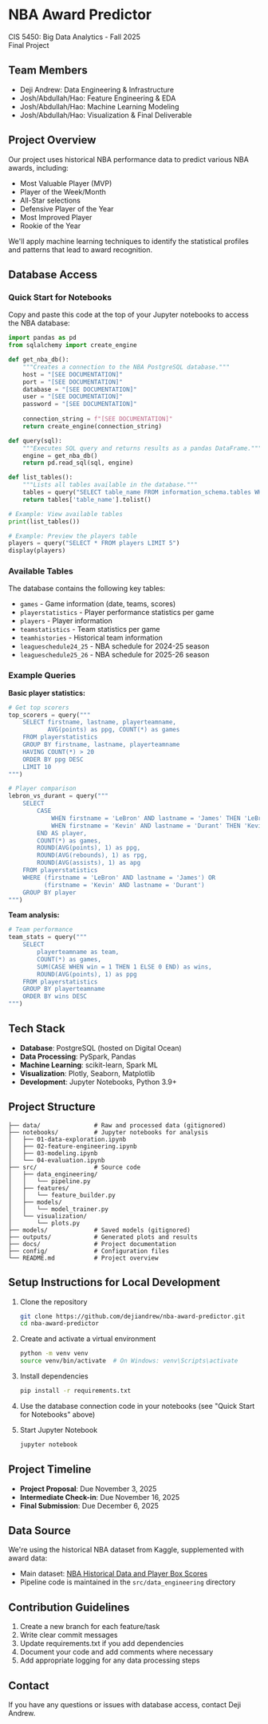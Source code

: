 # NBA Award Predictor

CIS 5450: Big Data Analytics - Fall 2025  
Final Project

## Team Members
- Deji Andrew: Data Engineering & Infrastructure
- Josh/Abdullah/Hao: Feature Engineering & EDA
- Josh/Abdullah/Hao: Machine Learning Modeling
- Josh/Abdullah/Hao: Visualization & Final Deliverable

## Project Overview
Our project uses historical NBA performance data to predict various NBA awards, including:
- Most Valuable Player (MVP)
- Player of the Week/Month
- All-Star selections
- Defensive Player of the Year
- Most Improved Player
- Rookie of the Year

We'll apply machine learning techniques to identify the statistical profiles and patterns that lead to award recognition.

## Database Access

### Quick Start for Notebooks

Copy and paste this code at the top of your Jupyter notebooks to access the NBA database:

```python
import pandas as pd
from sqlalchemy import create_engine

def get_nba_db():
    """Creates a connection to the NBA PostgreSQL database."""
    host = "[SEE DOCUMENTATION]"
    port = "[SEE DOCUMENTATION]"
    database = "[SEE DOCUMENTATION]"
    user = "[SEE DOCUMENTATION]"
    password = "[SEE DOCUMENTATION]"
    
    connection_string = f"[SEE DOCUMENTATION]"
    return create_engine(connection_string)

def query(sql):
    """Executes SQL query and returns results as a pandas DataFrame."""
    engine = get_nba_db()
    return pd.read_sql(sql, engine)

def list_tables():
    """Lists all tables available in the database."""
    tables = query("SELECT table_name FROM information_schema.tables WHERE table_schema = 'public'")
    return tables['table_name'].tolist()

# Example: View available tables
print(list_tables())

# Example: Preview the players table
players = query("SELECT * FROM players LIMIT 5")
display(players)
```

### Available Tables

The database contains the following key tables:
- `games` - Game information (date, teams, scores)
- `playerstatistics` - Player performance statistics per game
- `players` - Player information
- `teamstatistics` - Team statistics per game
- `teamhistories` - Historical team information
- `leagueschedule24_25` - NBA schedule for 2024-25 season
- `leagueschedule25_26` - NBA schedule for 2025-26 season

### Example Queries

**Basic player statistics:**
```python
# Get top scorers
top_scorers = query("""
    SELECT firstname, lastname, playerteamname, 
           AVG(points) as ppg, COUNT(*) as games
    FROM playerstatistics
    GROUP BY firstname, lastname, playerteamname
    HAVING COUNT(*) > 20
    ORDER BY ppg DESC
    LIMIT 10
""")

# Player comparison
lebron_vs_durant = query("""
    SELECT 
        CASE 
            WHEN firstname = 'LeBron' AND lastname = 'James' THEN 'LeBron James'
            WHEN firstname = 'Kevin' AND lastname = 'Durant' THEN 'Kevin Durant'
        END AS player,
        COUNT(*) as games,
        ROUND(AVG(points), 1) as ppg,
        ROUND(AVG(rebounds), 1) as rpg,
        ROUND(AVG(assists), 1) as apg
    FROM playerstatistics
    WHERE (firstname = 'LeBron' AND lastname = 'James') OR
          (firstname = 'Kevin' AND lastname = 'Durant')
    GROUP BY player
""")
```

**Team analysis:**
```python
# Team performance
team_stats = query("""
    SELECT 
        playerteamname as team,
        COUNT(*) as games,
        SUM(CASE WHEN win = 1 THEN 1 ELSE 0 END) as wins,
        ROUND(AVG(points), 1) as ppg
    FROM playerstatistics
    GROUP BY playerteamname
    ORDER BY wins DESC
""")
```

## Tech Stack
- **Database**: PostgreSQL (hosted on Digital Ocean)
- **Data Processing**: PySpark, Pandas
- **Machine Learning**: scikit-learn, Spark ML
- **Visualization**: Plotly, Seaborn, Matplotlib
- **Development**: Jupyter Notebooks, Python 3.9+

## Project Structure
```
├── data/               # Raw and processed data (gitignored)
├── notebooks/          # Jupyter notebooks for analysis
│   ├── 01-data-exploration.ipynb
│   ├── 02-feature-engineering.ipynb
│   ├── 03-modeling.ipynb
│   └── 04-evaluation.ipynb
├── src/                # Source code
│   ├── data_engineering/
│   │   └── pipeline.py
│   ├── features/
│   │   └── feature_builder.py
│   ├── models/
│   │   └── model_trainer.py
│   └── visualization/
│       └── plots.py
├── models/             # Saved models (gitignored)
├── outputs/            # Generated plots and results
├── docs/               # Project documentation
├── config/             # Configuration files
└── README.md           # Project overview
```

## Setup Instructions for Local Development

1. Clone the repository
   ```bash
   git clone https://github.com/dejiandrew/nba-award-predictor.git
   cd nba-award-predictor
   ```

2. Create and activate a virtual environment
   ```bash
   python -m venv venv
   source venv/bin/activate  # On Windows: venv\Scripts\activate
   ```

3. Install dependencies
   ```bash
   pip install -r requirements.txt
   ```

4. Use the database connection code in your notebooks (see "Quick Start for Notebooks" above)

5. Start Jupyter Notebook
   ```bash
   jupyter notebook
   ```

## Project Timeline

- **Project Proposal**: Due November 3, 2025
- **Intermediate Check-in**: Due November 16, 2025
- **Final Submission**: Due December 6, 2025

## Data Source

We're using the historical NBA dataset from Kaggle, supplemented with award data:
- Main dataset: [NBA Historical Data and Player Box Scores](https://www.kaggle.com/datasets/eoinamoore/historical-nba-data-and-player-box-scores)
- Pipeline code is maintained in the `src/data_engineering` directory

## Contribution Guidelines

1. Create a new branch for each feature/task
2. Write clear commit messages
3. Update requirements.txt if you add dependencies
4. Document your code and add comments where necessary
5. Add appropriate logging for any data processing steps

## Contact

If you have any questions or issues with database access, contact Deji Andrew.
